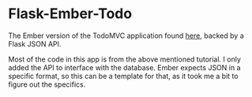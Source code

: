 Flask-Ember-Todo
=
The Ember version of the TodoMVC application found <a href="http://emberjs.com/guides/getting-started/planning-the-application/">here</a>, backed by a Flask JSON API.

Most of the code in this app is from the above mentioned tutorial. I only added the API to interface with the database. Ember expects JSON in a specific format, so this can be a template for that, as it took me a bit to figure out the specifics.